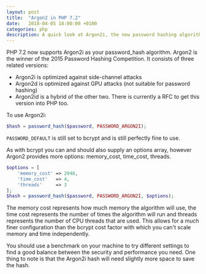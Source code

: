 ```yaml
---
layout: post
title:  "Argon2 in PHP 7.2"
date:   2018-04-05 18:00:00 +0100
categories: php
description: A quick look at Argon2i, the new password hashing algorithm in PHP 7.2.
---
```

PHP 7.2 now supports Argon2i as your password_hash algorithm. Argon2 is the winner of the 2015 Password Hashing Competition. It consists of three related versions:
- Argon2i is optimized against side-channel attacks
- Argon2d is optimized against GPU attacks (not suitable for password hashing)
- Argon2id is a hybrid of the other two. There is currently a RFC to get this version into PHP too.

To use Argon2i:

```php
$hash = password_hash($password, PASSWORD_ARGON2I);
```

`PASSWORD_DEFAULT` is still set to bcrypt and is still perfectly fine to use.

As with bcrypt you can and should also supply an options array, however Argon2 provides more options: memory_cost, time_cost, threads.

```php
$options = [
    'memory_cost' => 2048,
    'time_cost'   => 4,
    'threads'     => 3
];
$hash = password_hash($password, PASSWORD_ARGON2I, $options);
```

The memory cost represents how much memory the algorithm will use, the time cost represents the number of times the algorithm will run and threads represents the number of CPU threads that are used. This allows for a much finer configuration than the bcrypt cost factor with which you can't scale memory and time independently.

You should use a benchmark on your machine to try different settings to find a good balance between the security and performance you need. One thing to note is that the Argon2i hash will need slightly more space to save the hash.
